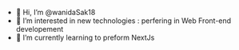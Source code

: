 - 👋 Hi, I’m @wanidaSak18
- 👀 I’m interested in new technologies : perfering in Web Front-end developement
- 🌱 I’m currently learning to preform NextJs

<!---
wanidaSak18/wanidaSak18 is a ✨ special ✨ repository because its `README.md` (this file) appears on your GitHub profile.
You can click the Preview link to take a look at your changes.
--->
